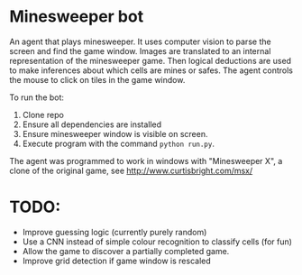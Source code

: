 # Minesweeper bot
An agent that plays minesweeper. It uses computer vision to parse the
screen and find the game window. Images are translated to an internal representation
of the minesweeper game. Then logical deductions are used to make inferences about 
which cells are mines or safes. The agent controls the mouse to click on tiles in the
game window. 

To run the bot:
1. Clone repo
2. Ensure all dependencies are installed
3. Ensure minesweeper window is visible on screen.
4. Execute program with the command `python run.py`.

The agent was programmed to work in windows with "Minesweeper X", a clone of the original game, 
see http://www.curtisbright.com/msx/

# TODO:
- Improve guessing logic (currently purely random)
- Use a CNN instead of simple colour recognition to classify cells (for fun)
- Allow the game to discover a partially completed game.
- Improve grid detection if game window is rescaled

